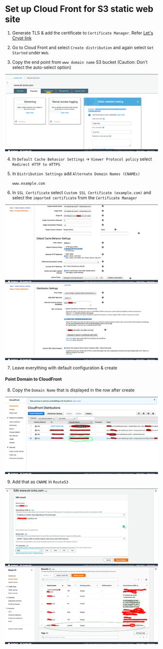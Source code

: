 # Set up Cloud Front for S3 static web site

1. Generate TLS & add the certificate to `Certificate Manager`. Refer [Let's Crypt link](../../TLS/let's_encrypt.md)

2. Go to Cloud Front and select `Create distribution` and again select `Get Started` under `Web`.

3. Copy the end point from `www domain name` S3 bucket (Caution: Don't select the auto-select option)

  ![Copy www end point](copy_www_end_point.png)
  
4. In `Default Cache Behavior Settings` -> `Viewer Protocol policy`  select `Redirect HTTP to HTTPS`

5. In `Distribution Settings` add `Alternate Domain Names (CNAMEs)` 
   
    `www.example.com`
6. In `SSL Certificate` select `Custom SSL Certificate (example.com)` and select the `imported certificate` from the `Certificate Manager`

  ![Redirect to https](create_distribution_1.png)
  ![Set CNAME & Select SSL](create_distribution_2.png)


7. Leave everything with default configuration & create

#### Point Domain to CloudFront

8. Copy the `Domain Name` that is displayed in the row after create

  ![Copy cloud front domain name](copy_cloud_front_domain_name.png)

9. Add that as `CNAME` in `Route53`

  ![Add Cloud Front Domain name to Route 53](add_cloud_front_domain_name_to_route_53.png)
  ![CNAME in list of records](final_record_list_with_cname.png)